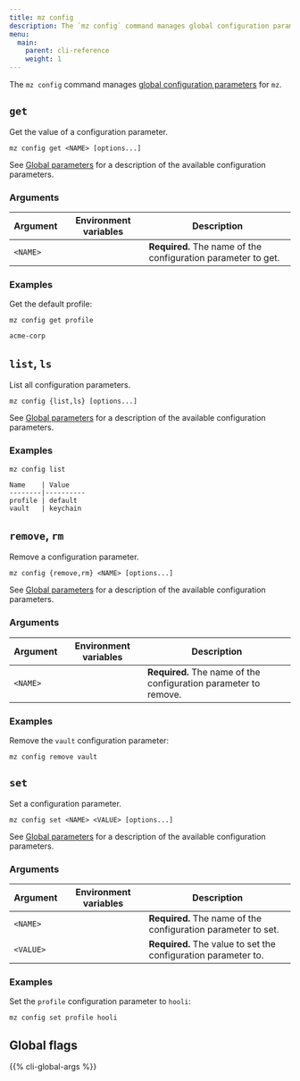 ```yaml
---
title: mz config
description: The `mz config` command manages global configuration parameters for `mz`.
menu:
  main:
    parent: cli-reference
    weight: 1
---
```


The `mz config` command manages [global configuration parameters] for `mz`.

## `get`

Get the value of a configuration parameter.

```shell
mz config get <NAME> [options...]
```

See [Global parameters] for a description of the available configuration
parameters.

### Arguments

Argument            | Environment variables | Description
--------------------|-----------------------|------------
`<NAME>`            |                       | **Required.** The name of the configuration parameter to get.

### Examples

Get the default profile:

```shell
mz config get profile
```
```
acme-corp
```

## `list`, `ls`

List all configuration parameters.

```shell
mz config {list,ls} [options...]
```

See [Global parameters] for a description of the available configuration
parameters.

### Examples

```shell
mz config list
```
```
Name    | Value
--------|----------
profile | default
vault   | keychain
```

## `remove`, `rm`

Remove a configuration parameter.

```shell
mz config {remove,rm} <NAME> [options...]
```

See [Global parameters] for a description of the available configuration
parameters.

### Arguments

Argument            | Environment variables | Description
--------------------|-----------------------|------------
`<NAME>`            |                       | **Required.** The name of the configuration parameter to remove.

### Examples

Remove the `vault` configuration parameter:

```shell
mz config remove vault
```

## `set`

Set a configuration parameter.

```shell
mz config set <NAME> <VALUE> [options...]
```

See [Global parameters] for a description of the available configuration
parameters.

### Arguments

Argument            | Environment variables | Description
--------------------|-----------------------|------------
`<NAME>`            |                       | **Required.** The name of the configuration parameter to set.
`<VALUE>`           |                       | **Required.** The value to set the configuration parameter to.

### Examples

Set the `profile` configuration parameter to `hooli`:

```shell
mz config set profile hooli
```

## Global flags

{{% cli-global-args %}}

[global configuration parameters]: ../../configuration/#global-parameters
[Global parameters]: ../../configuration/#global-parameters
